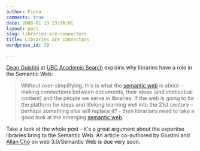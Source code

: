 ```yaml
---
author: Fiona
comments: true
date: 2008-01-19 23:56:01
layout: post
slug: libraries-are-connectors
title: Libraries are connectors
wordpress_id: 30

---
```


[Dean Guistini](http://weblogs.elearning.ubc.ca/googlescholar/archives/045478.html) at [UBC Academic Search](http://weblogs.elearning.ubc.ca/googlescholar/) explains why libraries have a role in the Semantic Web:


> Without over-simplifying, this is what the [semantic web](http://hlwiki.slais.ubc.ca/index.php?title=Semantic_web) is about - making connections between documents, their ideas (and intellectual content) and the people we serve in libraries. If the web is going to be the platform for ideas and lifelong learning well into the 21st century - perhaps something else will replace it? - then librarians need to take a good look at the emerging [semantic web](http://hlwiki.slais.ubc.ca/index.php?title=Semantic_web).


Take a look at the whole post - it's a great argument about the expertise libraries bring to the Semantic Web. An article co-authored by Giustini and [Allan Cho](http://www.allanslibrary.blogspot.com/) on web 3.0/Semantic Web is due very soon.
